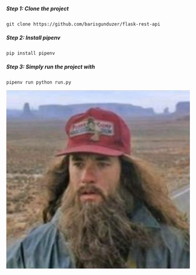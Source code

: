 ##### Step 1: Clone the project

`git clone https://github.com/barisgunduzer/flask-rest-api`

##### Step 2: Install pipenv

`pip install pipenv`

##### Step 3: Simply run the project with

`pipenv run python run.py`

![RFR](./images/rfr.png)
